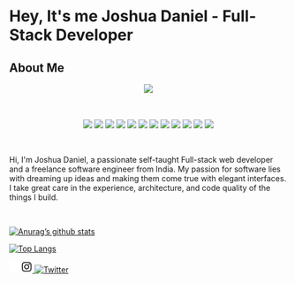 # Hey, It's me Joshua Daniel - Full-Stack Developer

## About Me

<p align="center">
    <img src="https://github.com/joshuadaniel-8090/joshuadaniel-8090/assets/85048311/ae9590e5-6bb1-4499-92e9-301527900bb2">
</p>
<br>
<p align="center">
    <img src="https://img.shields.io/badge/python-3670A0?style=for-the-badge&logo=python&logoColor=ffdd54">
    <img src="https://img.shields.io/badge/typescript-%23007ACC.svg?style=for-the-badge&logo=typescript&logoColor=white">
    <img src="https://img.shields.io/badge/c-%2300599C.svg?style=for-the-badge&logo=c&logoColor=white">
    <img src="https://img.shields.io/badge/javascript-%23323330.svg?style=for-the-badge&logo=javascript&logoColor=%23F7DF1E">
    <img src="https://img.shields.io/badge/mysql-%2300f.svg?style=for-the-badge&logo=mysql&logoColor=white">
    <img src="https://img.shields.io/badge/figma-%23F24E1E.svg?style=for-the-badge&logo=figma&logoColor=white">
    <img src="https://img.shields.io/badge/FastAPI-005571?style=for-the-badge&logo=fastapi">
    <img src="https://img.shields.io/badge/node.js-6DA55F?style=for-the-badge&logo=node.js&logoColor=white">
    <img src="https://img.shields.io/badge/tailwindcss-%2338B2AC.svg?style=for-the-badge&logo=tailwind-css&logoColor=white">
    <img src="https://img.shields.io/badge/vite-%23646CFF.svg?style=for-the-badge&logo=vite&logoColor=white">
    <img src="https://img.shields.io/badge/python-3670A0?style=for-the-badge&logo=python&logoColor=ffdd54">
    <img src="https://img.shields.io/badge/python-3670A0?style=for-the-badge&logo=python&logoColor=ffdd54">
    
</p>

<br>

Hi, I'm Joshua Daniel, a passionate self-taught Full-stack web developer and a freelance software engineer from India. My passion for software lies with dreaming up ideas and making them come true with elegant interfaces. I take great care in the experience, architecture, and code quality of the things I build.

<br>

[![Anurag’s github stats](https://github-readme-stats.vercel.app/api?username=joshuadaniel-8090&show_icons=true&theme=tokyonight&hide_rank=true)](https://github.com/joshuadaniel-8090)

[![Top Langs](https://github-readme-stats.vercel.app/api/top-langs/?username=joshuadaniel-8090&layout=compact)](https://github.com/joshuadaniel-8090)

<span>

<a href ="https://www.linkedin.com/in/joshua-daniel-in/">
    <img align = "left" padding="10px" src = "pngegg (1).png"  alt="logo" width = "21px">
</a>

<a href ="https://www.instagram.com/joshua___daniel">
    <img padding="10px" src = "insta logo.jpg"  alt="logo" width = "21px">
</a>
<a href="https://twitter.com/intent/follow?screen_name=joshua___danieI">
    <img src="https://img.shields.io/twitter/follow/Joshua Daniel?style=social&logo=" alt="Twitter">
</a>

</span>
